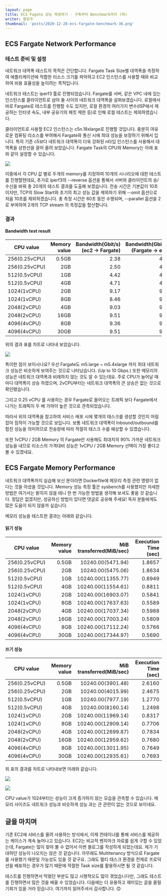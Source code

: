 ```yaml
---
layout: page
title: ECS Fagate 성능 측정하기 - 구축부터 Benchmark까지 (하)
writer: 황문주
thumbnail: 'posts/2020-12-28-ecs-fargate-benchmark-36.png'
---
```


## ECS Fargate Network Performance

### 테스트 준비 및 설정

네트워크 대역폭 테스트의 목적은 간단합니다. Fargate Task Size별 대역폭을 측정하여 에플리케이션에 적합한 리소스 크기를 파악하고 EC2 인스턴스를 사용할 때와 비교하여 비용 효율성을 높이려는 목적입니다.

네트워크 테스트는 iperf3 툴로 진행되었습니다. Fargate를 서버, 같은 VPC 내에 있는 인스턴스를 클라이언트로 삼아 둘 사이의 네트워크 대역폭을 살펴보겠습니다. 로컬에서 바로 Fargate로 테스트를 진행할 수도 있지만, 로컬 환경의 여러가지 변수(ISP에서 제공하는 인터넷 속도, 내부 공유기의 패킷 제한 등)로 인해  로컬 테스트는 제외하였습니다.

클라이언트로 사용할 EC2 인스턴스는 c5n.18xlarge로 진행할 것입니다. 충분히 여유로운 컴퓨팅 리소스를 부여해서 Fargate와 통신 시에 최대 성능을 보장하기 위해서 입니다. 특히 기존 c5보다 네트워크 대역폭이 더욱 강화된 n타입 인스턴스를 사용해서 대역폭을 상한선을 끌어 올려 보았습니다. Fargate Task의 CPU와 Memory는 아래 표와 같이 설정할 수 있습니다.

![](/assets/image/posts/2020-12-28-ecs-fargate-benchmark-34.png)

이중에서 각 CPU 값 별로 두개의 memory를 지정하여 10개의 시나리오에 대한 테스트를 진행할텐데요, 추가로 iperf3의 --reverse 옵션을 통해서 서버와 클라이언트의 송/수신을 바꿔 총 20개의 테스트 결과를 도출해 보겠습니다. 전송 시간은 기본값이 10초이지만, TCP의 Slow Start와 초기의 최고 성능 값을 제외하기 위해 --omit 옵션으로 처음 10초를 제외하겠습니다. 총 측정 시간은 60초 동안 수행되며, --parallel 옵션을 2로 부여하여 2개의 TCP stream 의 측정값을 합산합니다.

### 결과

#### Bandwidth test result

CPU value | Memory value | Bandwidth(Gbit/s) (ec2 -> Fargate) | Bandwidth(Gbit/s) (Fargate -> ec2) | Price(USD/hour)
---|---:|---:|---:|---:
256(0.25vCPU) | 0.5GB | 2.38 | 4.70 | 0.014195
256(0.25vCPU) | 2GB | 2.50 | 4.79 | 0.02186
512(0.5vCPU) | 1GB | 4.42 | 4.79 | 0.02839
512(0.5vCPU) | 4GB | 4.71 | 4.79 | 0.04372
1024(1vCPU) | 2GB | 9.17 | 9.19 | 0.05678
1024(1vCPU) | 8GB | 8.46 | 9.19 | 0.08744
2048(2vCPU) | 4GB | 9.03 | 9.25 | 0.11356
2048(2vCPU) | 16GB | 9.51 | 9.58 | 0.017488
4096(4vCPU) | 8GB | 9.36 | 9.58 | 0.22712
4096(4vCPU) | 30GB | 9.51 | 9.58 | 0.33954

위의 결과 표를 차트로 나타내 보았습니다.

![](/assets/image/posts/2020-12-28-ecs-fargate-benchmark-36.png)

특이한 점이 보이시나요? 우선 Fargate도 m5.large ~ m5.4xlarge 까지 최대 네트워크 성능은 비슷하게 보여주는 것으로 나타났습니다. (Up to 10 Gbps.) 또한 메모리의 성능은 네트워크 대역폭과 비례하지 않는 것도 알 수 있는데요. 주로 CPU가 늘어날 때마다 대역폭이 상승 하였으며, 2vCPU부터는 네트워크 대역폭의 큰 상승은 없는 것으로 확인됐습니다.

그리고 0.25 vCPU 를 사용하는 경우 Fargate로 들어오는 트래픽 보다 Fargate에서 나가는 트래픽이 두 배 가까이 높은 것으로 관측되었습니다.

따라서 위의 대역폭을 참고하여 서비스 배포 시에 몇개의 태스크를 생성할 것인지 어림잡아 짐작이 가능할 것으로 보입니다. 보통 네트워크 대역폭이 Inbound/outbound를 합친 성능을 의미하므로 전송량에 따라 적절히 태스크 수를 예상할 수 있겠습니다.

또한 1vCPU / 2GB Memory 의 Fargate만 사용해도 최대치의 90% 가까운 네트워크 성능을 내므로 리소스의 가격대비 성능은 1vCPU / 2GB Memory 선택이 가장 좋다고 볼 수 있겠네요.

## ECS Fargate Memory Performance

네트워크 대역폭까지 실습해 보신 분이라면 Dockerfile에 메모리 측정 관련 명령이 없다는 것을 아셨을 것입니다. Memory 성능 측정 툴은 sysbench를 사용했지만 자세한 방법은 여기서는 밝히지 않을 테니 한 번 가능한 방법을 생각해 보셔도 좋을 것 같습니다. 정답은 없겠지만, 성공하신 방법이 있다면 댓글로 공유해 주세요! 독자 분들에게도 많은 도움이 되지 않을까 싶습니다.

메모리 성능을 테스트한 결과는 아래와 같습니다.

#### 읽기 성능

CPU value | Memory value | MiB transferred(MiB/sec) | Execution Time (sec)
---|---:|---:|---: 
256(0.25vCPU) | 0.5GB | 10240.00(5471.94) | 1.8657
256(0.25vCPU) | 2GB | 10240.00(5475.06) | 1.8634
512(0.5vCPU) | 1GB | 10240.00(11355.77) | 0.8949
512(0.5vCPU) | 4GB | 10240.00(11554.61) | 0.8811
1024(1vCPU) | 2GB | 10240.00(16903.07) | 0.5841
1024(1vCPU) | 8GB | 10240.00(17637.63) | 0.5589
2048(2vCPU) | 4GB | 10240.00(17037.34) | 0.5988
2048(2vCPU) | 16GB | 10240.00(17003.24) | 0.5809
4096(4vCPU) | 8GB | 10240.00(17112.24) | 0.5766
4096(4vCPU) | 30GB | 10240.00(17344.97) | 0.5690

#### 쓰기 성능

CPU value | Memory value | MiB transferred(MiB/sec) | Execution Time (sec)
---|---:|---:|---: 
256(0.25vCPU) | 0.5GB | 10240.00(3901.48) | 2.6160
256(0.25vCPU) | 2GB | 10240.00(4015.99) | 2.4675
512(0.5vCPU) | 1GB | 10240.00(7977.19) | 1.2770
512(0.5vCPU) | 4GB | 10240.00(8160.14) | 1.2498
1024(1vCPU) | 2GB | 10240.00(11969.14) | 0.8317
1024(1vCPU) | 8GB | 10240.00(12909.14) | 0.7706
2048(2vCPU) | 4GB | 10240.00(12699.87) | 0.7834
2048(2vCPU) | 16GB | 10240.00(12959.62) | 0.7680
4096(4vCPU) | 8GB | 10240.00(13011.95) | 0.7649
4096(4vCPU) | 30GB | 10240.00(12935.61) | 0.7693

위 표의 결과를 차트로 나타내보면 아래와 같습니다.

![](/assets/image/posts/2020-12-28-ecs-fargate-benchmark-37.png)

![](/assets/image/posts/2020-12-28-ecs-fargate-benchmark-38.png)

CPU value가 1024부터는 성능이 크게 증가하지 않는 모습을 관측할 수 있습니다. 메모리 사이즈도 네트워크 성능과 비슷하게 성능 과는 큰 관련이 없는 것으로 보이네요.

## 글을 마치며

기존 EC2에 서비스를 올려 사용하는 방식에서, 이제 컨테이너를 통해 서비스를 제공하는 케이스가 계속 늘어나고 있습니다. EC2는 비교적 벤치마크 자료를 쉽게 구할 수 있었는데, Fargate는 많이 찾아 볼 수 없어서 이번 블로그를 작성하게 되었는데요. 제가 기대하던 성능이 나오지는 않은 것 같습니다. 아무래도 Multitenancy 방식으로 Fargate를 사용했기 때문일 가능성도 있을 것 같구요. 그래도 멀티 태스크 환경을 전제로 프로덕션을 배포하는 경우가 많기 때문에 적절한 Task size를 활용하시면 될 것 같습니다.

테스트를 진행하면서 막혔던 부분도 많고 시행착오도 많이 겪었습니다만, 그래도 테스트를 진행하면서 많은 것을 배울 수 있었습니다. 다음에는 더 유용하고 재미있는 글을 올릴 기회가 있을 거라 믿습니다. 여기까지 읽어주셔서 감사합니다. 😊
